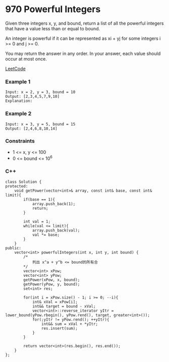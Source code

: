 # 970  Powerful Integers

Given three integers x, y, and bound, return a list of all the powerful integers that have a value less than or equal to bound.

An integer is powerful if it can be represented as xi + yj for some integers i >= 0 and j >= 0.

You may return the answer in any order. In your answer, each value should occur at most once.
 

[LeetCode](https://leetcode.cn/problems/numbers-with-same-consecutive-differences/)


### Example 1

```
Input: x = 2, y = 3, bound = 10
Output: [2,3,4,5,7,9,10]
Explanation:
```

### Example 2

```
Input: x = 3, y = 5, bound = 15
Output: [2,4,6,8,10,14]
```

### Constraints

* 1 <= x, y <= 100
* 0 <= bound <= 10<sup>6</sup>

### C++ 

```
class Solution {
protected:
    void getPower(vector<int>& array, const int& base, const int& limit){
        if(base == 1){
            array.push_back(1);
            return;
        }

        int val = 1;
        while(val <= limit){
            array.push_back(val);
            val *= base;
        }
    }
public:
    vector<int> powerfulIntegers(int x, int y, int bound) {
        /*
            列出 x^a + y^b <= bound的所有合
        */
        vector<int> xPow;
        vector<int> yPow;
        getPower(xPow, x, bound);
        getPower(yPow, y, bound);
        set<int> res;

        for(int i = xPow.size() - 1; i >= 0; --i){
            int& xVal = xPow[i];
            int&& target = bound - xVal;
            vector<int>::reverse_iterator yItr = lower_bound(yPow.rbegin(), yPow.rend(), target, greater<int>());
            for(;yItr != yPow.rend(); ++yItr){
                int&& sum = xVal + *yItr;
                res.insert(sum);
            }
        }

        return vector<int>(res.begin(), res.end());
    }
};
```